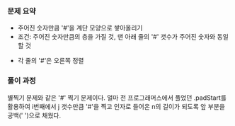 ### 문제 요약

- 주어진 숫자만큼 '#'을 계단 모양으로 쌓아올리기
- 조건: 주어진 숫자만큼의 층을 가질 것, 맨 아래 줄의 '#' 갯수가 주어진 숫자와 동일할 것

* 각 줄의 '#'은 오른쪽 정렬

### 풀이 과정

별찍기 문제와 같은 '#' 찍기 문제이다.
얼마 전 프로그래머스에서 풀었던 .padStart를 활용하여
i번째에서 j 갯수만큼 '#'을 찍고
인자로 들어온 n의 길이가 되도록 앞 부분을 공백(' ')으로 채웠다.

